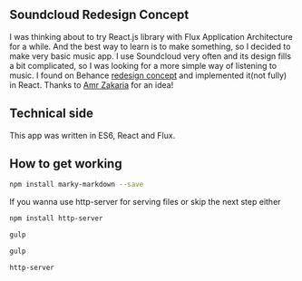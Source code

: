 ## Soundcloud Redesign Concept
I was thinking about to try React.js library with Flux Application Architecture for a while. And the best way to learn is to make something, so I decided to make very basic music app. I use Soundcloud very often and its design fills a bit complicated, so I was looking for a more simple way of listening to music.
I found on Behance [redesign concept](https://www.behance.net/gallery/25823627/Simpler-Soundcloud-Redesign-Concept) and implemented it(not fully)  in React.
Thanks to [Amr Zakaria](https://www.behance.net/AmrZakaria) for an idea!

## Technical side
This app was written in ES6, React and Flux.

## How to get working

```sh
npm install marky-markdown --save
```
If you wanna use http-server for serving files or skip the next step either
```sh
npm install http-server
```

```sh
gulp
```

```sh
gulp
```

```sh
http-server
```
